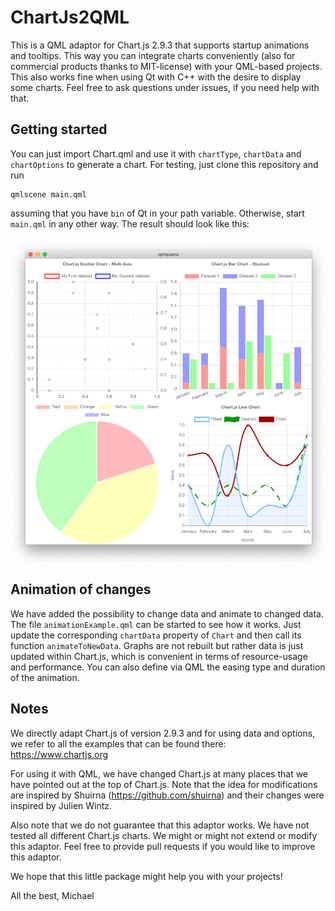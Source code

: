 # ChartJs2QML
This is a QML adaptor for Chart.js 2.9.3 that supports startup animations and tooltips. This way you can integrate charts conveniently (also for commercial products thanks to MIT-license) with your QML-based projects. This also works fine when using Qt with C++ with the desire to display some charts. Feel free to ask questions under issues, if you need help with that.

## Getting started

You can just import Chart.qml and use it with `chartType`, `chartData` and `chartOptions` to generate a chart. For testing, just clone this repository and run

    qmlscene main.qml
    
assuming that you have `bin` of Qt in your path variable. Otherwise, start `main.qml` in any other way. The result should look like this:

![Output of main.qml on MacOS](example.png)

## Animation of changes

We have added the possibility to change data and animate to changed data. The file `animationExample.qml` can be started to see how it works. Just update the corresponding `chartData` property of `Chart` and then call its function `animateToNewData`. Graphs are not rebuilt but rather data is just updated within Chart.js, which is convenient in terms of resource-usage and performance. You can also define via QML the easing type and duration of the animation.

## Notes

We directly adapt Chart.js of version 2.9.3 and for using data and options, we refer to all the examples that can be found there: https://www.chartjs.org

For using it with QML, we have changed Chart.js at many places that we have pointed out at the top of Chart.js. Note that the idea for modifications are inspired by Shuirna (https://github.com/shuirna) and their changes were inspired by Julien Wintz.

Also note that we do not guarantee that this adaptor works. We have not tested all different Chart.js charts. We might or might not extend or modify this adaptor. Feel free to provide pull requests if you would like to improve this adaptor.

We hope that this little package might help you with your projects!

All the best, Michael
